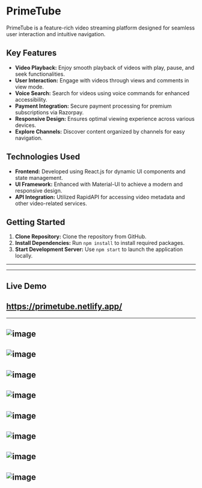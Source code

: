# **PrimeTube**

PrimeTube is a feature-rich video streaming platform designed for seamless user interaction and intuitive navigation.

## **Key Features**

- **Video Playback:** Enjoy smooth playback of videos with play, pause, and seek functionalities.
- **User Interaction:** Engage with videos through views and comments in view mode.
- **Voice Search:** Search for videos using voice commands for enhanced accessibility.
- **Payment Integration:** Secure payment processing for premium subscriptions via Razorpay.
- **Responsive Design:** Ensures optimal viewing experience across various devices.
- **Explore Channels:** Discover content organized by channels for easy navigation.

## **Technologies Used**

- **Frontend:** Developed using React.js for dynamic UI components and state management.
- **UI Framework:** Enhanced with Material-UI to achieve a modern and responsive design.
- **API Integration:** Utilized RapidAPI for accessing video metadata and other video-related services.

## **Getting Started**

1. **Clone Repository:** Clone the repository from GitHub.
2. **Install Dependencies:** Run `npm install` to install required packages.
3. **Start Development Server:** Use `npm start` to launch the application locally.
---
---
## Live Demo
https://primetube.netlify.app/
---
---
![image](https://github.com/vardaan-bhatia/PrimeTube/assets/88616764/8cea9d37-db26-4b1a-b5c7-e69e14bdb886)
---

![image](https://github.com/vardaan-bhatia/PrimeTube/assets/88616764/7ed7ec79-fc4a-4a88-aeea-d3e505018f66)
---

![image](https://github.com/vardaan-bhatia/PrimeTube/assets/88616764/cec952a7-9265-415a-9508-109bb5a156eb)
---

![image](https://github.com/vardaan-bhatia/PrimeTube/assets/88616764/40247ff8-7c14-4b27-88f0-4b7297016916)
---

![image](https://github.com/vardaan-bhatia/PrimeTube/assets/88616764/3c351a5c-730e-4c60-bbe7-e842161ad48c)
---

![image](https://github.com/vardaan-bhatia/PrimeTube/assets/88616764/57a987f6-45dd-402d-929e-261cf6f6fb52)
---

![image](https://github.com/vardaan-bhatia/PrimeTube/assets/88616764/69a86cbb-250c-49f7-98bf-4015b08013cf)
---

![image](https://github.com/vardaan-bhatia/PrimeTube/assets/88616764/e496249b-bf4c-450e-adf8-3d8e0eed0517)
---




